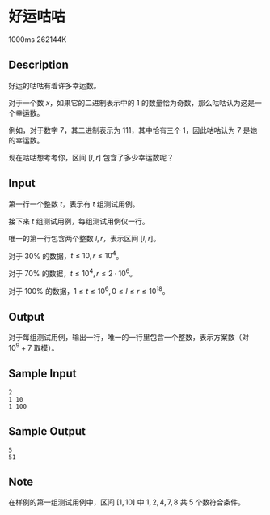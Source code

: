 # 好运咕咕

1000ms  262144K

## Description

好运的咕咕有着许多幸运数。

对于一个数 $x$，如果它的二进制表示中的 $1$ 的数量恰为奇数，那么咕咕认为这是一个幸运数。

例如，对于数字 $7$，其二进制表示为 $111$，其中恰有三个 $1$，因此咕咕认为 $7$ 是她的幸运数。

现在咕咕想考考你，区间 $[l,r]$ 包含了多少幸运数呢？

## Input

第一行一个整数 $t$，表示有 $t$ 组测试用例。

接下来 $t$ 组测试用例，每组测试用例仅一行。

唯一的第一行包含两个整数 $l,r$，表示区间 $[l,r]$。

对于 $30\%$ 的数据，$t \leq 10, r \leq 10^4$。

对于 $70\%$ 的数据，$t \leq 10^4, r \leq 2 \cdot 10^6$。

对于 $100\%$ 的数据，$1 \leq t \leq 10^6, 0 \leq l \leq r \leq 10^{18}$。

## Output

对于每组测试用例，输出一行，唯一的一行里包含一个整数，表示方案数（对 $10^9 + 7$ 取模）。

## Sample Input

```
2
1 10
1 100
```

## Sample Output

```
5
51
```

## Note

在样例的第一组测试用例中，区间 $[1,10]$ 中 $1,2,4,7,8$ 共 $5$ 个数符合条件。
